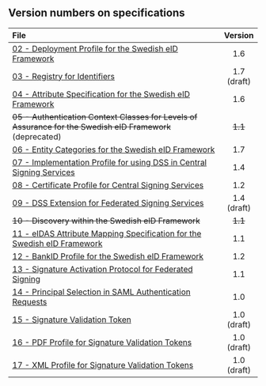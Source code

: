 
## Version numbers on specifications ##

| File | Version |
| :--- | :---: |   
| [02 - Deployment Profile for the Swedish eID Framework](02%20-%20Deployment%20Profile%20for%20the%20Swedish%20eID%20Framework.md) | 1.6 |
| [03 - Registry for Identifiers](03%20-%20Registry%20for%20Identifiers.md) | 1.7<br />(draft) |
| [04 - Attribute Specification for the Swedish eID Framework](04%20-%20Attribute%20Specification%20for%20the%20Swedish%20eID%20Framework.md) | 1.6 |
| ~~05 - Authentication Context Classes for Levels of Assurance for the Swedish eID Framework~~ (deprecated) | ~~1.1~~ |
| [06 - Entity Categories for the Swedish eID Framework](06%20-%20Entity%20Categories%20for%20the%20Swedish%20eID%20Framework.md) | 1.7 |
| [07 - Implementation Profile for using DSS in Central Signing Services](07%20-%20Implementation%20Profile%20for%20using%20DSS%20in%20Central%20Signing%20Services.md) | 1.4 |
| [08 - Certificate Profile for Central Signing Services](08%20-%20Certificate%20Profile%20for%20Central%20Signing%20Services.md) | 1.2 |
| [09 - DSS Extension for Federated Signing Services](09%20-%20DSS%20Extension%20for%20Federated%20Signing%20Services.md) | 1.4<br />(draft) |
| ~~10 - Discovery within the Swedish eID Framework~~ | ~~1.1~~ |
| [11 - eIDAS Attribute Mapping Specification for the Swedish eID Framework](11%20-%20eIDAS%20Constructed%20Attributes%20Specification%20for%20the%20Swedish%20eID%20Framework.md) | 1.1 |
| [12 - BankID Profile for the Swedish eID Framework](12%20-%20BankID%20Profile%20for%20the%20Swedish%20eID%20Framework.md) | 1.2 |
| [13 - Signature Activation Protocol for Federated Signing](13%20-%20Signature%20Activation%20Protocol.md) | 1.1 |
| [14 - Principal Selection in SAML Authentication Requests](14%20-%20Principal%20Selection%20in%20SAML%20Authentication%20Requests.md) | 1.0 |
| [15 - Signature Validation Token](15%20-%20Signature%20Validation%20Token.md) | 1.0<br/>(draft) |
| [16 - PDF Profile for Signature Validation Tokens](16%20-%20PDF%20Profile%20for%20Signature%20Validation%20Tokens.md) | 1.0<br/>(draft) |
| [17 - XML Profile for Signature Validation Tokens](17%20-%20XML%20Profile%20for%20Signature%20Validation%20Tokens.md) | 1.0<br/>(draft) |



